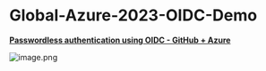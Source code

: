 # Global-Azure-2023-OIDC-Demo

**[Passwordless authentication using OIDC - GitHub + Azure](https://dev.to/pwd9000/bk-1iij)**

![image.png](https://raw.githubusercontent.com/Pwd9000-ML/Global-Azure-2023-OIDC-Demo/master/assets/bootcamp2023.png)
